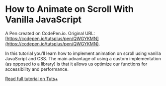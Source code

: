 # How to Animate on Scroll With Vanilla JavaScript

A Pen created on CodePen.io. Original URL: [https://codepen.io/tutsplus/pen/QWGYKMN](https://codepen.io/tutsplus/pen/QWGYKMN).

In this tutorial you’ll learn how to implement animation on scroll using vanilla JavaScript and CSS. The main advantage of using a custom implementation (as opposed to a library) is that it allows us optimize our functions for accessibility and performance.

[Read full tutorial on Tuts+](https://webdesign.tutsplus.com/tutorials/animate-on-scroll-with-javascript--cms-36671)
